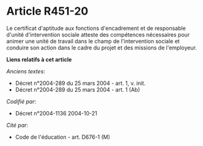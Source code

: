 # Article R451-20

Le certificat d'aptitude aux fonctions d'encadrement et de responsable d'unité d'intervention sociale atteste des compétences
nécessaires pour animer une unité de travail dans le champ de l'intervention sociale et conduire son action dans le cadre du
projet et des missions de l'employeur.

**Liens relatifs à cet article**

_Anciens textes_:

  - Décret n°2004-289 du 25 mars 2004 - art. 1, v. init.
  - Décret n°2004-289 du 25 mars 2004 - art. 1 (Ab)

_Codifié par_:

  - Décret n°2004-1136 2004-10-21

_Cité par_:

  - Code de l'éducation - art. D676-1 (M)
